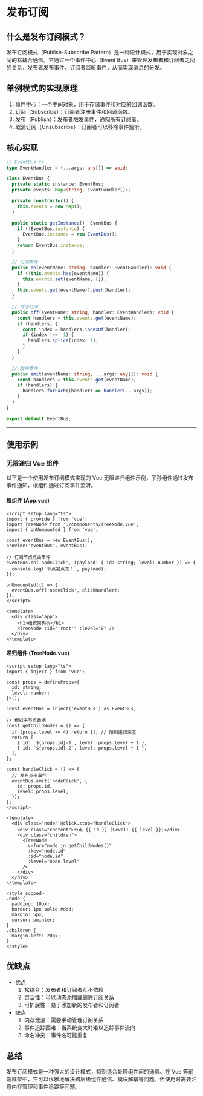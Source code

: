 # 发布订阅

## 什么是发布订阅模式？

发布订阅模式（Publish-Subscribe Pattern）是一种设计模式，用于实现对象之间的松耦合通信。它通过一个事件中心（Event Bus）来管理发布者和订阅者之间的关系，发布者发布事件，订阅者监听事件，从而实现消息的分发。

## 单例模式的实现原理

1. 事件中心：一个中间对象，用于存储事件和对应的回调函数。
2. 订阅（Subscribe）：订阅者注册事件和回调函数。
3. 发布（Publish）：发布者触发事件，通知所有订阅者。
4. 取消订阅（Unsubscribe）：订阅者可以移除事件监听。

## 核心实现

```typescript
// EventBus.ts
type EventHandler = (...args: any[]) => void;

class EventBus {
  private static instance: EventBus;
  private events: Map<string, EventHandler[]>;

  private constructor() {
    this.events = new Map();
  }

  public static getInstance(): EventBus {
    if (!EventBus.instance) {
      EventBus.instance = new EventBus();
    }
    return EventBus.instance;
  }

  // 订阅事件
  public on(eventName: string, handler: EventHandler): void {
    if (!this.events.has(eventName)) {
      this.events.set(eventName, []);
    }
    this.events.get(eventName)?.push(handler);
  }

  // 取消订阅
  public off(eventName: string, handler: EventHandler): void {
    const handlers = this.events.get(eventName);
    if (handlers) {
      const index = handlers.indexOf(handler);
      if (index !== -1) {
        handlers.splice(index, 1);
      }
    }
  }

  // 发布事件
  public emit(eventName: string, ...args: any[]): void {
    const handlers = this.events.get(eventName);
    if (handlers) {
      handlers.forEach((handler) => handler(...args));
    }
  }
}

export default EventBus;
```

---

## 使用示例

### 无限递归 Vue 组件

以下是一个使用发布订阅模式实现的 Vue 无限递归组件示例，子孙组件通过发布事件通知，根组件通过订阅事件监听。

#### 根组件 (App.vue)

```vue
<script setup lang="ts">
import { provide } from 'vue';
import TreeNode from './components/TreeNode.vue';
import { onUnmounted } from 'vue';

const eventBus = new EventBus();
provide('eventBus', eventBus);

// 订阅节点点击事件
eventBus.on('nodeClick', (payload: { id: string; level: number }) => {
  console.log(`节点被点击：`, payload);
});

onUnmounted(() => {
  eventBus.off('nodeClick', clickHandler);
});
</script>

<template>
  <div class="app">
    <h1>组织架构树</h1>
    <TreeNode :id="'root'" :level="0" />
  </div>
</template>
```

#### 递归组件 (TreeNode.vue)

```vue
<script setup lang="ts">
import { inject } from 'vue';

const props = defineProps<{
  id: string;
  level: number;
}>();

const eventBus = inject('eventBus') as EventBus;

// 模拟子节点数据
const getChildNodes = () => {
  if (props.level >= 4) return []; // 限制递归深度
  return [
    { id: `${props.id}-1`, level: props.level + 1 },
    { id: `${props.id}-2`, level: props.level + 1 },
  ];
};

const handleClick = () => {
  // 发布点击事件
  eventBus.emit('nodeClick', {
    id: props.id,
    level: props.level,
  });
};
</script>

<template>
  <div class="node" @click.stop="handleClick">
    <div class="content">节点 {{ id }} (Level: {{ level }})</div>
    <div class="children">
      <TreeNode
        v-for="node in getChildNodes()"
        :key="node.id"
        :id="node.id"
        :level="node.level"
      />
    </div>
  </div>
</template>

<style scoped>
.node {
  padding: 10px;
  border: 1px solid #ddd;
  margin: 5px;
  cursor: pointer;
}
.children {
  margin-left: 20px;
}
</style>
```

## 优缺点

- 优点
  1. 松耦合：发布者和订阅者互不依赖
  2. 灵活性：可以动态添加或删除订阅关系
  3. 可扩展性：易于添加新的发布者和订阅者
- 缺点
  1. 内存泄漏：需要手动管理订阅关系
  2. 事件追踪困难：当系统变大时难以追踪事件流向
  3. 命名冲突：事件名可能重复

## 总结

发布订阅模式是一种强大的设计模式，特别适合处理组件间的通信。在 Vue 等前端框架中，它可以优雅地解决跨层级组件通信、模块解耦等问题。但使用时需要注意内存管理和事件追踪等问题。
